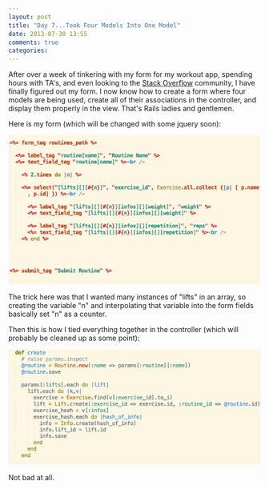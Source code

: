 ```yaml
---
layout: post
title: "Day 7...Took Four Models Into One Model"
date: 2013-07-30 13:55
comments: true
categories: 
---
```

After over a week of tinkering with my form for my workout app, spending hours with TA's, and even looking to the [Stack Overflow](http://stackoverflow.com/) community, I have finally figured out my form.  I now know how to create a form where four models are being used, create all of their associations in the controller, and display them properly in the view.  That's Rails ladies and gentlemen.  

Here is my form (which will be changed with some jquery soon):  

![My params](/images/forminter.png)

The trick here was that I wanted many instances of "lifts" in an array, so creating the variable "n" and interpolating that variable into the form fields basically set "n" as a counter.

Then this is how I tied everything together in the controller (which will probably be cleaned up as some point):

![My params](/images/workoutcontroller.png)

Not bad at all.

